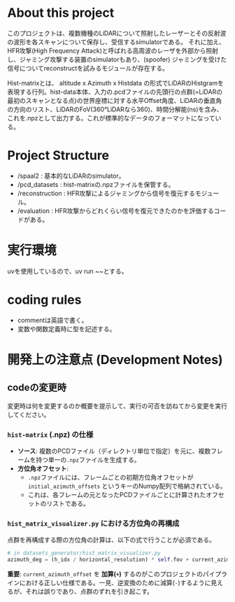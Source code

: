# About this project
このプロジェクトは、複数機種のLiDARについて照射したレーザーとその反射波の波形を各スキャンについて保存し、受信するsimulatorである。
それに加え、HFR攻撃(High Frequency Attack)と呼ばれる高周波のレーザを外部から照射し、ジャミング攻撃する装置のsimulatorもあり、(spoofer)
ジャミングを受けた信号についてreconstructを試みるモジュールが存在する。

Hist-matrixとは、 altitude x Azimuth x Histdata の形式でLiDARのHistgramを表現する行列。hist-data本体、入力の.pcdファイルの先頭行の点群(=LiDARの最初のスキャンとなる点)の世界座標に対する水平Offset角度、LiDARの垂直角の方向のリスト、LiDARのFoV(360°LiDARなら360)、時間分解能(ns)を含み、これを.npzとして出力する。これが標準的なデータのフォーマットになっている。

# Project Structure
- /spaal2 : 基本的なLiDARのsimulator。
- /pcd_datasets : hist-matrixの.npzファイルを保管する。
- /reconstruction : HFR攻撃によるジャミングから信号を復元するモジュール。
- /evaluation : HFR攻撃からどれくらい信号を復元できたのかを評価するコードがある。

# 実行環境
uvを使用しているので、uv run ~~とする。

# coding rules
- commentは英語で書く。
- 変数や関数定義時に型を記述する。

# 開発上の注意点 (Development Notes)

## codeの変更時
変更時は何を変更するのか概要を提示して、実行の可否を訪ねてから変更を実行してください。

### `hist-matrix` (.npz) の仕様
- **ソース**: 複数のPCDファイル（ディレクトリ単位で指定）を元に、複数フレームを持つ単一の`.npz`ファイルを生成する。
- **方位角オフセット**:
    - `.npz`ファイルには、フレームごとの初期方位角オフセットが `initial_azimuth_offsets` というキーのNumpy配列で格納されている。
    - これは、各フレームの元となったPCDファイルごとに計算されたオフセットのリストである。

### `hist_matrix_visualizer.py` における方位角の再構成
点群を再構成する際の方位角の計算は、以下の式で行うことが必須である。

```python
# in datasets_generator/hist_matrix_visualizer.py
azimuth_deg = (h_idx / horizontal_resolution) * self.fov + current_azimuth_offset
```

**重要**: `current_azimuth_offset` を **加算(`+`)** するのがこのプロジェクトのパイプラインにおける正しい仕様である。一見、逆変換のために減算(`-`)するように見えるが、それは誤りであり、点群のずれを引き起こす。

